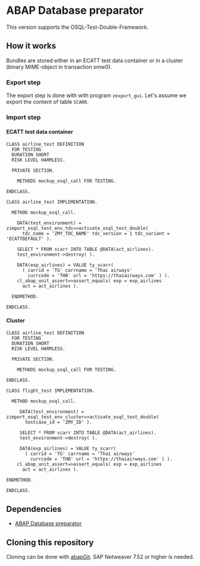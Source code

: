 # ABAP Database preparator
This version supports the OSQL-Test-Double-Framework.

## How it works ##
Bundles are stored either in an ECATT test data container or in a cluster (binary MIME-object in transaction smw0).

### Export step ###
The export step is done with with program `zexport_gui`.
Let's assume we export the content of table `SCARR`.

### Import step ###
#### ECATT test data container ####
```abap
CLASS airline_test DEFINITION
  FOR TESTING
  DURATION SHORT
  RISK LEVEL HARMLESS.

  PRIVATE SECTION.

    METHODS mockup_osql_call FOR TESTING.

ENDCLASS.

CLASS airline_test IMPLEMENTATION.

  METHOD mockup_osql_call.

    DATA(test_environment) = zimport_osql_test_env_tdc=>activate_osql_test_double(
      tdc_name = 'ZMY_TDC_NAME' tdc_version = 1 tdc_variant = 'ECATTDEFAULT' ).

    SELECT * FROM scarr INTO TABLE @DATA(act_airlines).
    test_environment->destroy( ).

    DATA(exp_airlines) = VALUE ty_scarr(
      ( carrid = 'TG' carrname = 'Thai airways'
        currcode = 'THB' url = 'https://thaiairways.com' ) ).
    cl_abap_unit_assert=>assert_equals( exp = exp_airlines
      act = act_airlines ).

  ENDMETHOD.

ENDCLASS.
```

#### Cluster ####
```abap
CLASS airline_test DEFINITION
  FOR TESTING
  DURATION SHORT
  RISK LEVEL HARMLESS.

  PRIVATE SECTION.

    METHODS mockup_osql_call FOR TESTING.

ENDCLASS.

CLASS flight_test IMPLEMENTATION.

  METHOD mockup_osql_call.

     DATA(test_environment) = zimport_osql_test_env_cluster=>activate_osql_test_double(
       testcase_id = 'ZMY_ID' ).

     SELECT * FROM scarr INTO TABLE @DATA(act_airlines).
     test_environment->destroy( ).

     DATA(exp_airlines) = VALUE ty_scarr(
       ( carrid = 'TG' carrname = 'Thai airways'
         currcode = 'THB' url = 'https://thaiairways.com' ) ).
    cl_abap_unit_assert=>assert_equals( exp = exp_airlines
      act = act_airlines ).

ENDMETHOD.

ENDCLASS.
```

## Dependencies
- [ABAP Database preparator](https://github.com/ABAP-prep/abap_db_preparator)

## Cloning this repository ##
Cloning can be done with [abapGit](https://github.com/larshp/abapgit). SAP Netweaver 7.52 or higher is needed.
